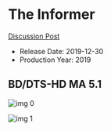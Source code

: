 # The Informer

[Discussion Post](https://www.avsforum.com/threads/bass-eq-for-filtered-movies.2995212/post-59115088)

* Release Date: 2019-12-30
* Production Year: 2019

## BD/DTS-HD MA 5.1

![img 0](https://i.imgur.com/0i3bT2j.jpg)

![img 1](https://i.imgur.com/HY2MEnv.png)

